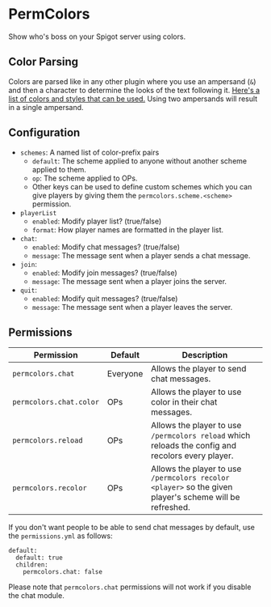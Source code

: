# PermColors

Show who's boss on your Spigot server using colors.

## Color Parsing

Colors are parsed like in any other plugin where you use an ampersand (`&`) and then a character to determine the looks of the text following it. [Here's a list of colors and styles that can be used.](https://wiki.vg/Chat#Colors)
Using two ampersands will result in a single ampersand.

## Configuration

- `schemes`: A named list of color-prefix pairs
  - `default`: The scheme applied to anyone without another scheme applied to them.
  - `op`: The scheme applied to OPs.
  - Other keys can be used to define custom schemes which you can give players by giving them the `permcolors.scheme.<scheme>` permission.
- `playerList`
  - `enabled`: Modify player list? (true/false)
  - `format`: How player names are formatted in the player list.
- `chat`:
  - `enabled`: Modify chat messages? (true/false)
  - `message`: The message sent when a player sends a chat message.
- `join`:
  - `enabled`: Modify join messages? (true/false)
  - `message`: The message sent when a player joins the server.
- `quit`:
  - `enabled`: Modify quit messages? (true/false)
  - `message`: The message sent when a player leaves the server.

## Permissions

Permission | Default | Description
-----------|---------|------------
`permcolors.chat` | Everyone | Allows the player to send chat messages.
`permcolors.chat.color` | OPs | Allows the player to use color in their chat messages.
`permcolors.reload` | OPs | Allows the player to use `/permcolors reload` which reloads the config and recolors every player.
`permcolors.recolor` | OPs | Allows the player to use `/permcolors recolor <player>` so the given player's scheme will be refreshed.

If you don't want people to be able to send chat messages by default, use the `permissions.yml` as follows:

    default:
      default: true
      children:
        permcolors.chat: false

Please note that `permcolors.chat` permissions will not work if you disable the chat module.
